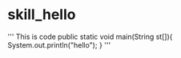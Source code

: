 # skill_hello
'''
This is code
public static void main(String st[]){
   System.out.println("hello");
}
'''
